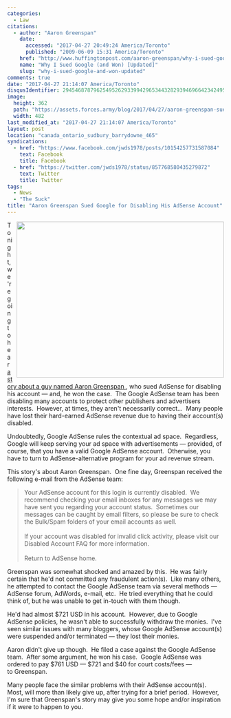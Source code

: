 ```yaml
---
categories:
  - Law
citations:
  - author: "Aaron Greenspan"
    date:
      accessed: "2017-04-27 20:49:24 America/Toronto"
      published: "2009-06-09 15:31 America/Toronto"
    href: "http://www.huffingtonpost.com/aaron-greenspan/why-i-sued-google-and-won_b_172403.html"
    name: "Why I Sued Google (and Won) [Updated]"
    slug: "why-i-sued-google-and-won-updated"
comments: true
date: "2017-04-27 21:14:07 America/Toronto"
disqusIdentifier: 2945468787962549526293399429653443282939469664234249582526824426458856338979834375266775938388876693
image:
  height: 362
  path: "https://assets.forces.army/blog/2017/04/27/aaron-greenspan-sued-google-for-disabling-his-adsense-account/hotlink-ok/innominate_1_482x362.png"
  width: 482
last_modified_at: "2017-04-27 21:14:07 America/Toronto"
layout: post
location: "canada_ontario_sudbury_barrydowne_465"
syndications:
  - href: "https://www.facebook.com/jwds1978/posts/10154257731587084"
    text: Facebook
    title: Facebook
  - href: "https://twitter.com/jwds1978/status/857768580435279872"
    text: Twitter
    title: Twitter
tags:
  - News
  - "The Suck"
title: "Aaron Greenspan Sued Google for Disabling His AdSense Account"
---
```


<img
  alt="" height="362" src="{{ site.uri.assets }}/blog/2017/04/27/aaron-greenspan-sued-google-for-disabling-his-adsense-account/innominate_1_482x362.png"
  style="border: 0px; float: right; margin-bottom: 10px; margin-left: 10px;" width="482" />
<p>
  Tonight, we're going to hear
  <a href="{{ site.url }}{{ page.url }}#cite-why-i-sued-google-and-won-updated" rel="me" title="Why I Sued Google (and Won) [Updated]">
    a story about a guy named Aaron Greenspan
  </a>,
  who sued AdSense for disabling his account &#8212; and, he won the case.&nbsp; The Google AdSense team has been disabling many accounts to protect other
  publishers and advertisers interests.&nbsp; However, at times, they aren't necessarily correct&hellip;&nbsp; Many people have lost their hard-earned AdSense
  revenue due to having their account(s) disabled.
</p>
<p>
  Undoubtedly, Google AdSense rules the contextual ad space.&nbsp; Regardless, Google will keep serving your ad space with advertisements &#8212; provided, of
  course, that you have a valid Google AdSense account.&nbsp; Otherwise, you have to turn to AdSense-alternative program for your ad revenue stream.
</p>
<!-- excerptBreak -->
<p>
  This story's about Aaron Greenspan.&nbsp; One fine day, Greenspan received the following e-mail from the AdSense team:
  <blockquote cite="{{ site.url }}{{ page.url }}#cite-why-i-sued-google-and-won-updated">
    Your AdSense account for this login is currently disabled.&nbsp; We recommend checking your email inboxes for any messages we may have sent you regarding
    your account status.&nbsp; Sometimes our messages can be caught by email filters, so please be sure to check the Bulk/Spam folders of your email accounts as
    well.<br />
    &nbsp;<br />
    If your account was disabled for invalid click activity, please visit our Disabled Account FAQ for more information.<br />
    &nbsp;<br />
    Return to AdSense home.
  </blockquote>
</p>
<p>
  Greenspan was somewhat shocked and amazed by this.&nbsp; He was fairly certain that he'd not committed any fraudulent action(s).&nbsp; Like many others, he
  attempted to contact the Google AdSense team via several methods &#8212; AdSense forum, AdWords, e-mail, etc.&nbsp; He tried everything that he could think
  of, but he was unable to get in-touch with them though.
</p>
<p>
  He'd had almost $721 USD in his account.&nbsp; However, due to Google AdSense policies, he wasn't able to successfully withdraw the monies.&nbsp; I've seen
  similar issues with many bloggers, whose Google AdSense account(s) were suspended and/or terminated &#8212; they lost their monies.
</p>
<p>
  Aaron didn't give up though.&nbsp; He filed a case against the Google AdSense team.&nbsp; After some argument, he won his case.&nbsp; Google AdSense was
  ordered to pay $761 USD &#8212; $721 and $40 for court costs/fees &#8212; to Greenspan.
</p>
<p>
  Many people face the similar problems with their AdSense account(s).&nbsp; Most, will more than likely give up, after trying for a brief period.&nbsp;
  However, I'm sure that Greenspan's story may give you some hope and/or inspiration if it were to happen to you.
</p>
